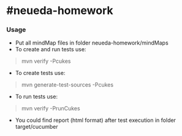 #neueda-homework
================
### Usage
* Put all mindMap files in folder neueda-homework/mindMaps
* To create and run tests use:

> mvn verify -Pcukes

* To create tests use:

> mvn generate-test-sources -Pcukes

* To run tests use:

> mvn verify -PrunCukes

* You could find report (html format) after test execution in folder target/cucumber
